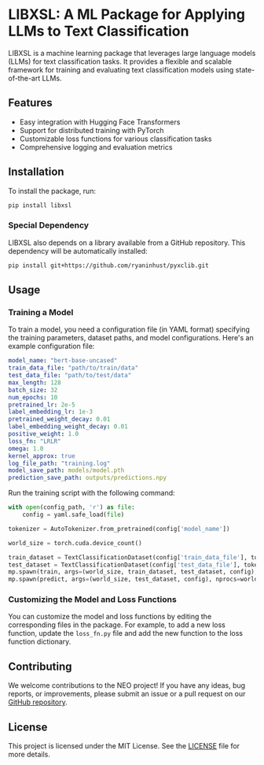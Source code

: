 # LIBXSL: A ML Package for Applying LLMs to Text Classification

LIBXSL is a machine learning package that leverages large language models (LLMs) for text classification tasks. It provides a flexible and scalable framework for training and evaluating text classification models using state-of-the-art LLMs.

## Features

- Easy integration with Hugging Face Transformers
- Support for distributed training with PyTorch
- Customizable loss functions for various classification tasks
- Comprehensive logging and evaluation metrics

## Installation

To install the package, run:

```sh
pip install libxsl
```

### Special Dependency

LIBXSL also depends on a library available from a GitHub repository. This dependency will be automatically installed:

```sh
pip install git+https://github.com/ryaninhust/pyxclib.git
```

## Usage

### Training a Model

To train a model, you need a configuration file (in YAML format) specifying the training parameters, dataset paths, and model configurations. Here's an example configuration file:

```yaml
model_name: "bert-base-uncased"
train_data_file: "path/to/train/data"
test_data_file: "path/to/test/data"
max_length: 128
batch_size: 32
num_epochs: 10
pretrained_lr: 2e-5
label_embedding_lr: 1e-3
pretrained_weight_decay: 0.01
label_embedding_weight_decay: 0.01
positive_weight: 1.0
loss_fn: "LRLR"
omega: 1.0
kernel_approx: true
log_file_path: "training.log"
model_save_path: models/model.pth
prediction_save_path: outputs/predictions.npy
```

Run the training script with the following command:

```python
with open(config_path, 'r') as file:
    config = yaml.safe_load(file)

tokenizer = AutoTokenizer.from_pretrained(config['model_name'])

world_size = torch.cuda.device_count()

train_dataset = TextClassificationDataset(config['train_data_file'], tokenizer, config['max_length'])
test_dataset = TextClassificationDataset(config['test_data_file'], tokenizer, config['max_length'], num_classes=train_dataset.num_classes)
mp.spawn(train, args=(world_size, train_dataset, test_dataset, config), nprocs=world_size, join=True)
mp.spawn(predict, args=(world_size, test_dataset, config), nprocs=world_size, join=True)
```

### Customizing the Model and Loss Functions

You can customize the model and loss functions by editing the corresponding files in the package. For example, to add a new loss function, update the `loss_fn.py` file and add the new function to the loss function dictionary.

## Contributing

We welcome contributions to the NEO project! If you have any ideas, bug reports, or improvements, please submit an issue or a pull request on our [GitHub repository](https://github.com/ryaninhust/neo).

## License

This project is licensed under the MIT License. See the [LICENSE](LICENSE) file for more details.

